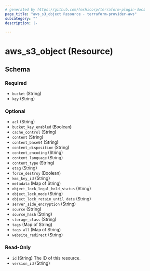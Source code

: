 ```yaml
---
# generated by https://github.com/hashicorp/terraform-plugin-docs
page_title: "aws_s3_object Resource - terraform-provider-aws"
subcategory: ""
description: |-
  
---
```


# aws_s3_object (Resource)





<!-- schema generated by tfplugindocs -->
## Schema

### Required

- `bucket` (String)
- `key` (String)

### Optional

- `acl` (String)
- `bucket_key_enabled` (Boolean)
- `cache_control` (String)
- `content` (String)
- `content_base64` (String)
- `content_disposition` (String)
- `content_encoding` (String)
- `content_language` (String)
- `content_type` (String)
- `etag` (String)
- `force_destroy` (Boolean)
- `kms_key_id` (String)
- `metadata` (Map of String)
- `object_lock_legal_hold_status` (String)
- `object_lock_mode` (String)
- `object_lock_retain_until_date` (String)
- `server_side_encryption` (String)
- `source` (String)
- `source_hash` (String)
- `storage_class` (String)
- `tags` (Map of String)
- `tags_all` (Map of String)
- `website_redirect` (String)

### Read-Only

- `id` (String) The ID of this resource.
- `version_id` (String)
